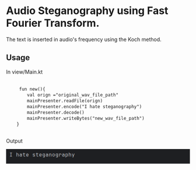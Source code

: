<h1>Audio Steganography using Fast Fourier Transform.</h1>
<p>The text is inserted in audio's frequency using the Koch method.</p>
<h2>Usage</h2>
<a>In view/Main.kt<color="#6420AA"/a>
<pre>
  <code class="language-kotlin">
     fun new(){
        val orign ="original_wav_file_path"
        mainPresenter.readFile(orign)
        mainPresenter.encode("I hate steganography")
        mainPresenter.decode()
        mainPresenter.writeBytes("new_wav_file_path")
    }
  </code>
</pre>

<p>Output</p>

![alt text](https://github.com/jkestwill/audioSteganographyFFT/blob/master/zxc.png?raw=true)
